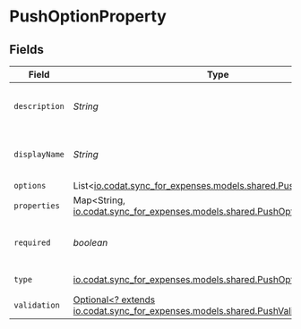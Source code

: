 # PushOptionProperty


## Fields

| Field                                                                                                                        | Type                                                                                                                         | Required                                                                                                                     | Description                                                                                                                  |
| ---------------------------------------------------------------------------------------------------------------------------- | ---------------------------------------------------------------------------------------------------------------------------- | ---------------------------------------------------------------------------------------------------------------------------- | ---------------------------------------------------------------------------------------------------------------------------- |
| `description`                                                                                                                | *String*                                                                                                                     | :heavy_check_mark:                                                                                                           | A description of the property.                                                                                               |
| `displayName`                                                                                                                | *String*                                                                                                                     | :heavy_check_mark:                                                                                                           | The property's display name.                                                                                                 |
| `options`                                                                                                                    | List<[io.codat.sync_for_expenses.models.shared.PushOptionChoice](../../models/shared/PushOptionChoice.md)>                   | :heavy_minus_sign:                                                                                                           | N/A                                                                                                                          |
| `properties`                                                                                                                 | Map<String, [io.codat.sync_for_expenses.models.shared.PushOptionProperty](../../models/shared/PushOptionProperty.md)>        | :heavy_minus_sign:                                                                                                           | N/A                                                                                                                          |
| `required`                                                                                                                   | *boolean*                                                                                                                    | :heavy_check_mark:                                                                                                           | The property is required if `True`.                                                                                          |
| `type`                                                                                                                       | [io.codat.sync_for_expenses.models.shared.PushOptionType](../../models/shared/PushOptionType.md)                             | :heavy_check_mark:                                                                                                           | The option type.                                                                                                             |
| `validation`                                                                                                                 | [Optional<? extends io.codat.sync_for_expenses.models.shared.PushValidationInfo>](../../models/shared/PushValidationInfo.md) | :heavy_minus_sign:                                                                                                           | N/A                                                                                                                          |